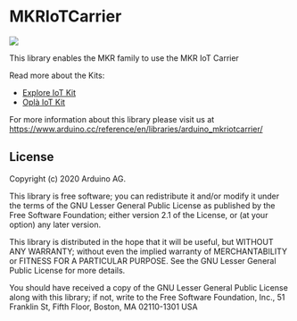 # MKRIoTCarrier 

![](https://travis-ci.org/arduino-libraries/MKRGSM.svg?branch=master)

This library enables the MKR family to use the MKR IoT Carrier

Read more about the Kits:
 * [Explore IoT Kit](https://store.arduino.cc/explore-iot-kit) 
 * [Oplà IoT Kit](https://store.arduino.cc/opla-iot-kit)


For more information about this library please visit us at
https://www.arduino.cc/reference/en/libraries/arduino_mkriotcarrier/

## License 

Copyright (c) 2020 Arduino AG.

This library is free software; you can redistribute it and/or
modify it under the terms of the GNU Lesser General Public
License as published by the Free Software Foundation; either
version 2.1 of the License, or (at your option) any later version.

This library is distributed in the hope that it will be useful,
but WITHOUT ANY WARRANTY; without even the implied warranty of
MERCHANTABILITY or FITNESS FOR A PARTICULAR PURPOSE. See the GNU
Lesser General Public License for more details.

You should have received a copy of the GNU Lesser General Public
License along with this library; if not, write to the Free Software
Foundation, Inc., 51 Franklin St, Fifth Floor, Boston, MA 02110-1301 USA
